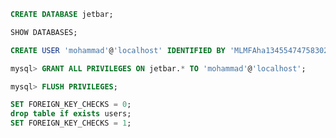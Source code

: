 ```sql
CREATE DATABASE jetbar;
```

```sql
SHOW DATABASES;
```

```sql
CREATE USER 'mohammad'@'localhost' IDENTIFIED BY 'MLMFAha13455474758302!';
```

```sql
mysql> GRANT ALL PRIVILEGES ON jetbar.* TO 'mohammad'@'localhost';

mysql> FLUSH PRIVILEGES;
```

```sql
SET FOREIGN_KEY_CHECKS = 0;
drop table if exists users;
SET FOREIGN_KEY_CHECKS = 1;
```
